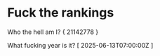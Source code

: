 # Fuck the rankings

Who the hell am I?
{ 21142778 }

What fucking year is it?
[ 2025-06-13T07:00:00Z ]
